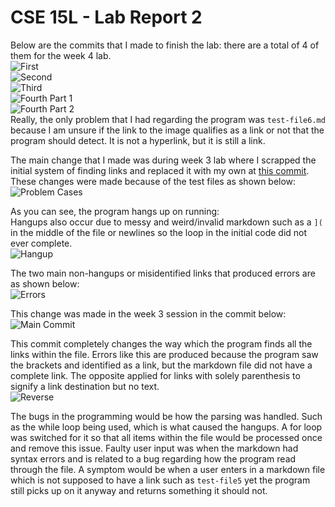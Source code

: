 # CSE 15L - Lab Report 2
Below are the commits that I made to finish the lab: there are a total of 4 of them for the week 4 lab.  
![First](/lab2-assets/01.png)  
![Second](/lab2-assets/02.png)  
![Third](/lab2-assets/03.png)  
![Fourth Part 1](/lab2-assets/04-1.png)  
![Fourth Part 2](/lab2-assets/04-2.png)  
Really, the only problem that I had regarding the program was `test-file6.md` because I am unsure if the link to the image qualifies as a link or not that the program should detect. It is not a hyperlink, but it is still a link.  

The main change that I made was during week 3 lab where I scrapped the initial system of finding links and replaced it with my own at [this commit](https://github.com/Josh-Tan-20-09-13/markdown-parse/commit/a1f1ee60bf01305ffc4f4df8c6ffe6be3be6fdb4).  
These changes were made because of the test files as shown below:
![Problem Cases](/lab2-assets/05.png)  

As you can see, the program hangs up on running:  
Hangups also occur due to messy and weird/invalid markdown such as a `](` in the middle of the file or newlines so the loop in the initial code did not ever complete.  
![Hangup](/lab2-assets/06.png)  

The two main non-hangups or misidentified links that produced errors are as shown below:  
![Errors](/lab2-assets/07.png)  

This change was made in the week 3 session in the commit below:  
![Main Commit](/lab2-assets/08.png)  

This commit completely changes the way which the program finds all the links within the file. Errors like this are produced because the program saw the brackets and identified as a link, but the markdown file did not have a complete link. The opposite applied for links with solely parenthesis to signify a link destination but no text.  
![Reverse](/lab2-assets/09.png)  

The bugs in the programming would be how the parsing was handled. Such as the while loop being used, which is what caused the hangups. A for loop was switched for it so that all items within the file would be processed once and remove this issue. Faulty user input was when the markdown had syntax errors and is related to a bug regarding how the program read through the file. A symptom would be when a user enters in a markdown file which is not supposed to have a link such as `test-file5` yet the program still picks up on it anyway and returns something it should not.  
